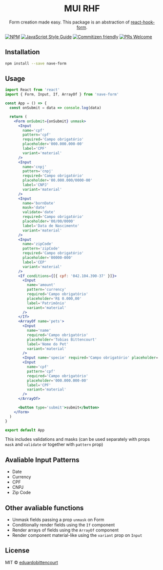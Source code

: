 <h1 align="center">MUI RHF</h1>

<p align="center">Form creation made easy. This package is an abstraction of <a href="https://react-hook-form.com" target="_blank">react-hook-form</a>.</p>

[![NPM](https://img.shields.io/npm/v/nave-form.svg)](https://www.npmjs.com/package/nave-form)
[![JavaScript Style Guide](https://img.shields.io/badge/code_style-standard-brightgreen.svg)](https://standardjs.com)
[![Commitizen friendly](https://img.shields.io/badge/commitizen-friendly-brightgreen.svg)](http://commitizen.github.io/cz-cli/)
[![PRs Welcome](https://img.shields.io/badge/PRs-welcome-brightgreen.svg?style=flat-square)](http://makeapullrequest.com)

## Installation

```bash
npm install --save nave-form
```

## Usage

```jsx
import React from 'react'
import { Form, Input, If, ArrayOf } from 'nave-form'

const App = () => {
  const onSubmit = data => console.log(data)

  return (
    <Form onSubmit={onSubmit} unmask>
      <Input
        name='cpf'
        pattern='cpf'
        required='Campo obrigatório'
        placeholder='000.000.000-00'
        label='CPF'
        variant='material'
      />
      <Input
        name='cnpj'
        pattern='cnpj'
        required='Campo obrigatório'
        placeholder='00.000.000/0000-00'
        label='CNPJ'
        variant='material'
      />
      <Input
        name='bornDate'
        mask='date'
        validate='date'
        required='Campo obrigatório'
        placeholder='00/00/0000'
        label='Data de Nascimento'
        variant='material'
      />
      <Input
        name='zipCode'
        pattern='zipCode'
        required='Campo obrigatório'
        placeholder='00000-000'
        label='CEP'
        variant='material'
      />
      <If conditions={[{ cpf: '042.104.390-37' }]}>
        <Input
          name='amount'
          pattern='currency'
          required='Campo obrigatório'
          placeholder='R$ 0.000,00'
          label='Patrimônio'
          variant='material'
        />
      </If>
      <ArrayOf name='pets'>
        <Input
          name='name'
          required='Campo obrigatório'
          placeholder='Tobias Bittencourt'
          label='Nome do Pet'
          variant='material'
        />
        <Input name='specie' required='Campo obrigatório' placeholder='Cachorro' label='Espécie' variant='material' />
        <Input
          name='cpf'
          pattern='cpf'
          required='Campo obrigatório'
          placeholder='000.000.000-00'
          label='CPF'
          variant='material'
        />
      </ArrayOf>

      <button type='submit'>submit</button>
    </Form>
  )
}

export default App
```

This includes validations and masks (can be used separately with props `mask` and `validate` or together with `pattern` prop)

## Avaliable Input Patterns
- Date
- Currency
- CPF
- CNPJ
- Zip Code

## Other avaliable functions
- Unmask fields passing a prop `unmask` on Form
- Conditionally render fields using the `If` component
- Render arrays of fields using the `ArrayOf` component
- Render component material-like using the `variant` prop on `Input`

## License

MIT © [eduardobittencourt](https://github.com/eduardobittencourt)
